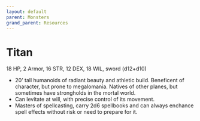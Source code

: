 ```yaml
---
layout: default
parent: Monsters
grand_parent: Resources
---
```


# Titan

18 HP, 2 Armor, 16 STR, 12 DEX, 18 WIL, sword (d12+d10)

- 20’ tall humanoids of radiant beauty and athletic build. Beneficent of character, but prone to megalomania. Natives of other planes, but sometimes have strongholds in the mortal world.
- Can levitate at will, with precise control of its movement.
- Masters of spellcasting, carry 2d6 spellbooks and can always enchance spell effects without risk or need to prepare for it.
